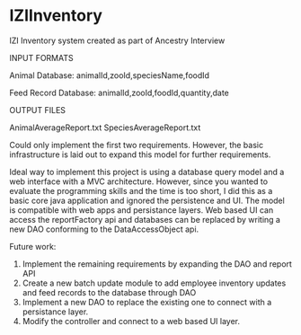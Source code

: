 # IZIInventory
IZI Inventory system created as part of Ancestry Interview

INPUT FORMATS

Animal Database: animalId,zooId,speciesName,foodId

Feed Record Database: animalId,zooId,foodId,quantity,date

OUTPUT FILES

AnimalAverageReport.txt
SpeciesAverageReport.txt

Could only implement the first two requirements. However, the basic
infrastructure is laid out to expand this model for further
requirements.

Ideal way to implement this project is using a database query model and a web
interface with a MVC architecture. However,  since you wanted to
evaluate the programming skills and the time is too short, I did this as a basic core java
application and ignored the persistence and UI. The model is compatible
with web apps and persistance layers. Web based UI can access the reportFactory api
and databases can be replaced by writing a new DAO conforming to the DataAccessObject api.

Future work:

1. Implement the remaining requirements by expanding the DAO and report API
2. Create a new batch update module to add employee inventory updates and feed records to the database through DAO
3. Implement a new DAO to replace the existing one to connect with a persistance layer.
4. Modify the controller and connect to a web based UI layer.
